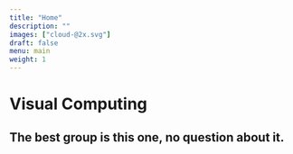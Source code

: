 ```yaml
---
title: "Home"
description: ""
images: ["cloud-@2x.svg"]
draft: false
menu: main
weight: 1
---
```


# Visual Computing
## The best group is this one, no question about it.
